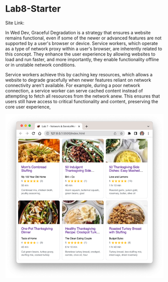 # Lab8-Starter

Site Link: 

In Wed Dev, Graceful Degradation is a strategy that ensures a website remains functional, even if some of the newer or advanced features are not supported by a user's browser or device. Service workers, which operate as a type of network proxy within a user's browser, are inherently related to this concept. They enhance the user experience by allowing websites to load and run faster, and more importantly, they enable functionality offline or in unstable network conditions.

Service workers achieve this by caching key resources, which allows a website to degrade gracefully when newer features reliant on network connectivity aren't available. For example, during a poor network connection, a service worker can serve cached content instead of attempting to fetch all resources from the network anew. This ensures that users still have access to critical functionality and content, preserving the core user experience, 

![PWA](pwa.png "Screenshot Example")
